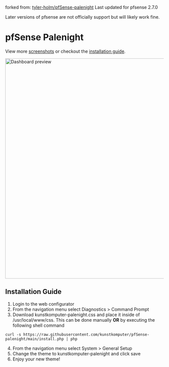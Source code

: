 forked from: [tyler-holm/pfSense-palenight](https://github.com/tyler-holm/pfSense-palenight)
Last updated for pfsense 2.7.0 

Later versions of pfsense are not officially support but will likely work fine.

# pfSense Palenight

View more [screenshots](screenshots) or checkout the [installation guide](#installation-guide).

<img src="screenshots/preview_main.png" alt="Dashboard preview" width="700">

## Installation Guide

1. Login to the web configurator
2. From the navigation menu select Diagnostics > Command Prompt
3. Download kunstkomputer-palenight.css and place it inside of /usr/local/www/css. This can be done manually **OR** by executing the following shell command

```
curl -s https://raw.githubusercontent.com/kunstkomputer/pfSense-palenight/main/install.php | php
```

4. From the navigation menu select System > General Setup
5. Change the theme to kunstkomputer-palenight and click save
6. Enjoy your new theme!
